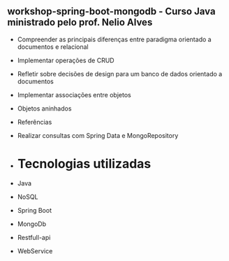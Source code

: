 ## workshop-spring-boot-mongodb - Curso Java ministrado pelo prof. Nelio Alves
- Compreender as principais diferenças entre paradigma orientado a documentos e relacional
- Implementar operações de CRUD
- Refletir sobre decisões de design para um banco de dados orientado a documentos
- Implementar associações entre objetos
- Objetos aninhados
- Referências
- Realizar consultas com Spring Data e MongoRepository

- # Tecnologias utilizadas
- Java
- NoSQL
- Spring Boot
- MongoDb
- Restfull-api
- WebService
